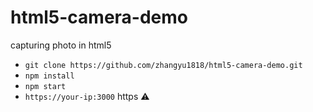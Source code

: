 # html5-camera-demo
capturing photo in html5

- `git clone https://github.com/zhangyu1818/html5-camera-demo.git`
- `npm install`
- `npm start`
- `https://your-ip:3000` https ⚠️ 
